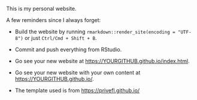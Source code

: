
This is my personal website. 

A few reminders since I always forget:

- Build the website by running `rmarkdown::render_site(encoding = "UTF-8")` or just `Ctrl/Cmd + Shift + B`.

- Commit and push everything from RStudio.

- Go see your new website at https://YOURGITHUB.github.io/index.html.

- Go see your new website with your own content at https://YOURGITHUB.github.io/.

- The template used is from https://privefl.github.io/
